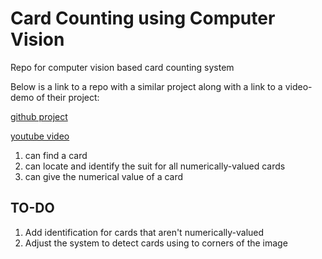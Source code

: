 # Card Counting using Computer Vision 
Repo for computer vision based card counting system

Below is a link to a repo with a similar project along with a link to a video-demo of their project:

[github project](https://github.com/EdjeElectronics/OpenCV-Playing-Card-Detector)

[youtube video](https://www.youtube.com/watch?v=m-QPjO-2IkA)

1. can find a card
2. can locate and identify the suit for all numerically-valued cards
3. can give the numerical value of a card

## TO-DO

1. Add identification for cards that aren't numerically-valued
2. Adjust the system to detect cards using to corners of the image
